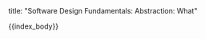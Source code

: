 <frontmatter>
title: "Software Design Fundamentals: Abstraction: What"
</frontmatter>

{{index_body}}
